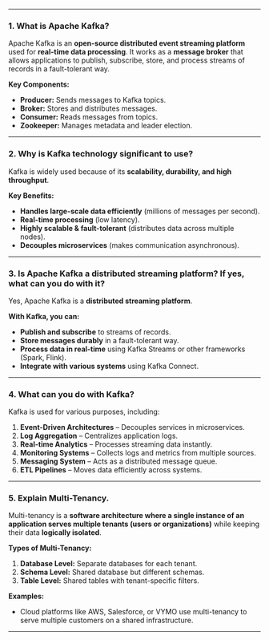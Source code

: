 
---

### **1. What is Apache Kafka?**

Apache Kafka is an **open-source distributed event streaming platform** used for **real-time data processing**. It works as a **message broker** that allows applications to publish, subscribe, store, and process streams of records in a fault-tolerant way.

**Key Components:**

- **Producer:** Sends messages to Kafka topics.
- **Broker:** Stores and distributes messages.
- **Consumer:** Reads messages from topics.
- **Zookeeper:** Manages metadata and leader election.

---

### **2. Why is Kafka technology significant to use?**

Kafka is widely used because of its **scalability, durability, and high throughput**.

**Key Benefits:**

- **Handles large-scale data efficiently** (millions of messages per second).
- **Real-time processing** (low latency).
- **Highly scalable & fault-tolerant** (distributes data across multiple nodes).
- **Decouples microservices** (makes communication asynchronous).

---

### **3. Is Apache Kafka a distributed streaming platform? If yes, what can you do with it?**

Yes, Apache Kafka is a **distributed streaming platform**.

**With Kafka, you can:**

- **Publish and subscribe** to streams of records.
- **Store messages durably** in a fault-tolerant way.
- **Process data in real-time** using Kafka Streams or other frameworks (Spark, Flink).
- **Integrate with various systems** using Kafka Connect.

---

### **4. What can you do with Kafka?**

Kafka is used for various purposes, including:

1. **Event-Driven Architectures** – Decouples services in microservices.
2. **Log Aggregation** – Centralizes application logs.
3. **Real-time Analytics** – Processes streaming data instantly.
4. **Monitoring Systems** – Collects logs and metrics from multiple sources.
5. **Messaging System** – Acts as a distributed message queue.
6. **ETL Pipelines** – Moves data efficiently across systems.

---

### **5. Explain Multi-Tenancy.**

Multi-tenancy is a **software architecture where a single instance of an application serves multiple tenants (users or organizations)** while keeping their data **logically isolated**.

**Types of Multi-Tenancy:**

1. **Database Level:** Separate databases for each tenant.
2. **Schema Level:** Shared database but different schemas.
3. **Table Level:** Shared tables with tenant-specific filters.

**Examples:**

- Cloud platforms like AWS, Salesforce, or VYMO use multi-tenancy to serve multiple customers on a shared infrastructure.

---
